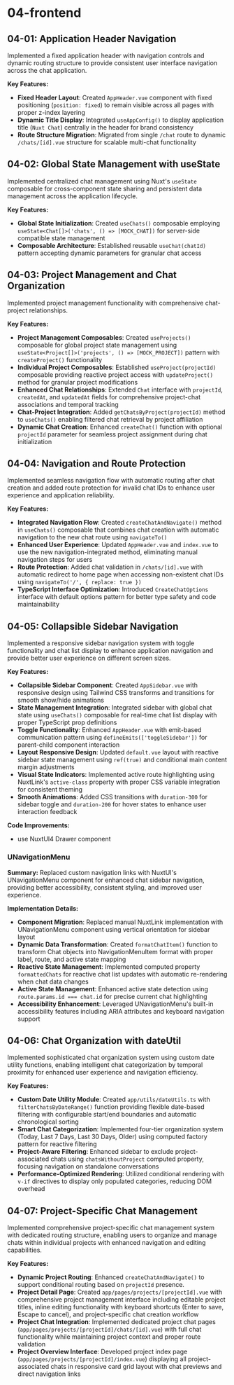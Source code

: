 # 04-frontend

## 04-01: Application Header Navigation

Implemented a fixed application header with navigation controls and dynamic routing structure to provide consistent user interface navigation across the chat application.

**Key Features:**

- **Fixed Header Layout**: Created `AppHeader.vue` component with fixed positioning (`position: fixed`) to remain visible across all pages with proper z-index layering
- **Dynamic Title Display**: Integrated `useAppConfig()` to display application title (`Nuxt Chat`) centrally in the header for brand consistency
- **Route Structure Migration**: Migrated from single `/chat` route to dynamic `/chats/[id].vue` structure for scalable multi-chat functionality

## 04-02: Global State Management with useState

Implemented centralized chat management using Nuxt's `useState` composable for cross-component state sharing and persistent data management across the application lifecycle.

**Key Features:**

- **Global State Initialization**: Created `useChats()` composable employing `useState<Chat[]>('chats', () => [MOCK_CHAT])` for server-side compatible state management
- **Composable Architecture**: Established reusable `useChat(chatId)` pattern accepting dynamic parameters for granular chat access

## 04-03: Project Management and Chat Organization

Implemented project management functionality with comprehensive chat-project relationships.

**Key Features:**

- **Project Management Composables**: Created `useProjects()` composable for global project state management using `useState<Project[]>('projects', () => [MOCK_PROJECT])` pattern with `createProject()` functionality
- **Individual Project Composables**: Established `useProject(projectId)` composable providing reactive project access with `updateProject()` method for granular project modifications
- **Enhanced Chat Relationships**: Extended `Chat` interface with `projectId`, `createdAt`, and `updatedAt` fields for comprehensive project-chat associations and temporal tracking
- **Chat-Project Integration**: Added `getChatsByProject(projectId)` method to `useChats()` enabling filtered chat retrieval by project affiliation
- **Dynamic Chat Creation**: Enhanced `createChat()` function with optional `projectId` parameter for seamless project assignment during chat initialization

## 04-04: Navigation and Route Protection

Implemented seamless navigation flow with automatic routing after chat creation and added route protection for invalid chat IDs to enhance user experience and application reliability.

**Key Features:**

- **Integrated Navigation Flow**: Created `createChatAndNavigate()` method in `useChats()` composable that combines chat creation with automatic navigation to the new chat route using `navigateTo()`
- **Enhanced User Experience**: Updated `AppHeader.vue` and `index.vue` to use the new navigation-integrated method, eliminating manual navigation steps for users
- **Route Protection**: Added chat validation in `/chats/[id].vue` with automatic redirect to home page when accessing non-existent chat IDs using `navigateTo('/', { replace: true })`
- **TypeScript Interface Optimization**: Introduced `CreateChatOptions` interface with default options pattern for better type safety and code maintainability

## 04-05: Collapsible Sidebar Navigation

Implemented a responsive sidebar navigation system with toggle functionality and chat list display to enhance application navigation and provide better user experience on different screen sizes.

**Key Features:**

- **Collapsible Sidebar Component**: Created `AppSidebar.vue` with responsive design using Tailwind CSS transforms and transitions for smooth show/hide animations
- **State Management Integration**: Integrated sidebar with global chat state using `useChats()` composable for real-time chat list display with proper TypeScript prop definitions
- **Toggle Functionality**: Enhanced `AppHeader.vue` with emit-based communication pattern using `defineEmits(['toggleSidebar'])` for parent-child component interaction
- **Layout Responsive Design**: Updated `default.vue` layout with reactive sidebar state management using `ref(true)` and conditional main content margin adjustments
- **Visual State Indicators**: Implemented active route highlighting using NuxtLink's `active-class` property with proper CSS variable integration for consistent theming
- **Smooth Animations**: Added CSS transitions with `duration-300` for sidebar toggle and `duration-200` for hover states to enhance user interaction feedback

**Code Improvements:**

- use NuxtUI4 Drawer component

### UNavigationMenu

**Summary:** Replaced custom navigation links with NuxtUI's UNavigationMenu component for enhanced chat sidebar navigation, providing better accessibility, consistent styling, and improved user experience.

**Implementation Details:**

- **Component Migration**: Replaced manual NuxtLink implementation with UNavigationMenu component using vertical orientation for sidebar layout
- **Dynamic Data Transformation**: Created `formatChatItem()` function to transform Chat objects into NavigationMenuItem format with proper label, route, and active state mapping
- **Reactive State Management**: Implemented computed property `formattedChats` for reactive chat list updates with automatic re-rendering when chat data changes
- **Active State Management**: Enhanced active state detection using `route.params.id === chat.id` for precise current chat highlighting
- **Accessibility Enhancement**: Leveraged UNavigationMenu's built-in accessibility features including ARIA attributes and keyboard navigation support

## 04-06: Chat Organization with dateUtil

Implemented sophisticated chat organization system using custom date utility functions, enabling intelligent chat categorization by temporal proximity for enhanced user experience and navigation efficiency.

**Key Features:**

- **Custom Date Utility Module**: Created `app/utils/dateUtils.ts` with `filterChatsByDateRange()` function providing flexible date-based filtering with configurable start/end boundaries and automatic chronological sorting
- **Smart Chat Categorization**: Implemented four-tier organization system (Today, Last 7 Days, Last 30 Days, Older) using computed factory pattern for reactive filtering
- **Project-Aware Filtering**: Enhanced sidebar to exclude project-associated chats using `chatsWithoutProject` computed property, focusing navigation on standalone conversations
- **Performance-Optimized Rendering**: Utilized conditional rendering with `v-if` directives to display only populated categories, reducing DOM overhead

## 04-07: Project-Specific Chat Management

Implemented comprehensive project-specific chat management system with dedicated routing structure, enabling users to organize and manage chats within individual projects with enhanced navigation and editing capabilities.

**Key Features:**

- **Dynamic Project Routing**: Enhanced `createChatAndNavigate()` to support conditional routing based on `projectId` presence.
- **Project Detail Page**: Created `app/pages/projects/[projectId].vue` with comprehensive project management interface including editable project titles, inline editing functionality with keyboard shortcuts (Enter to save, Escape to cancel), and project-specific chat creation workflow
- **Project Chat Integration**: Implemented dedicated project chat pages (`app/pages/projects/[projectId]/chats/[id].vue`) with full chat functionality while maintaining project context and proper route validation
- **Project Overview Interface**: Developed project index page (`app/pages/projects/[projectId]/index.vue`) displaying all project-associated chats in responsive card grid layout with chat previews and direct navigation links
